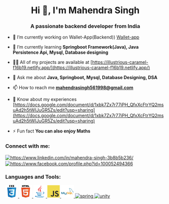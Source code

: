 <h1 align="center">Hi 👋, I'm Mahendra Singh</h1>
<h3 align="center">A passionate backend developer from India</h3>

- 🔭 I’m currently working on Wallet-App(Backend)) [Wallet-app](https://github.com/bigyanKumar/Wallet-app)

- 🌱 I’m currently learning **Springboot Framework(Java), Java Persistence Api, Mysql, Database designing**

- 👨‍💻 All of my projects are available at [https://illustrious-caramel-f16b19.netlify.app/](https://illustrious-caramel-f16b19.netlify.app/)

- 💬 Ask me about **Java, Springboot, Mysql, Database Designing, DSA**

- 📫 How to reach me **mahendrasingh561998@gmail.com**

- 📄 Know about my experiences [https://docs.google.com/document/d/1xbk7Zx7r77iPH_QfxXcFtrYQ2msuAd2h5tWIJuGR5Zs/edit?usp=sharing](https://docs.google.com/document/d/1xbk7Zx7r77iPH_QfxXcFtrYQ2msuAd2h5tWIJuGR5Zs/edit?usp=sharing)

- ⚡ Fun fact **You can also enjoy Maths**

<h3 align="left">Connect with me:</h3>
<p align="left">
<a href="https://linkedin.com/in/https://www.linkedin.com/in/mahendra-singh-3b8b5b236/" target="blank"><img align="center" src="https://raw.githubusercontent.com/rahuldkjain/github-profile-readme-generator/master/src/images/icons/Social/linked-in-alt.svg" alt="https://www.linkedin.com/in/mahendra-singh-3b8b5b236/" height="30" width="40" /></a>
<a href="https://fb.com/https://www.facebook.com/profile.php?id=100052494366" target="blank"><img align="center" src="https://raw.githubusercontent.com/rahuldkjain/github-profile-readme-generator/master/src/images/icons/Social/facebook.svg" alt="https://www.facebook.com/profile.php?id=100052494366" height="30" width="40" /></a>
</p>

<h3 align="left">Languages and Tools:</h3>
<p align="left"> <a href="https://www.w3schools.com/css/" target="_blank" rel="noreferrer"> <img src="https://raw.githubusercontent.com/devicons/devicon/master/icons/css3/css3-original-wordmark.svg" alt="css3" width="40" height="40"/> </a> <a href="https://www.w3.org/html/" target="_blank" rel="noreferrer"> <img src="https://raw.githubusercontent.com/devicons/devicon/master/icons/html5/html5-original-wordmark.svg" alt="html5" width="40" height="40"/> </a> <a href="https://www.java.com" target="_blank" rel="noreferrer"> <img src="https://raw.githubusercontent.com/devicons/devicon/master/icons/java/java-original.svg" alt="java" width="40" height="40"/> </a> <a href="https://developer.mozilla.org/en-US/docs/Web/JavaScript" target="_blank" rel="noreferrer"> <img src="https://raw.githubusercontent.com/devicons/devicon/master/icons/javascript/javascript-original.svg" alt="javascript" width="40" height="40"/> </a> <a href="https://www.mysql.com/" target="_blank" rel="noreferrer"> <img src="https://raw.githubusercontent.com/devicons/devicon/master/icons/mysql/mysql-original-wordmark.svg" alt="mysql" width="40" height="40"/> </a> <a href="https://spring.io/" target="_blank" rel="noreferrer"> <img src="https://www.vectorlogo.zone/logos/springio/springio-icon.svg" alt="spring" width="40" height="40"/> </a> <a href="https://unity.com/" target="_blank" rel="noreferrer"> <img src="https://www.vectorlogo.zone/logos/unity3d/unity3d-icon.svg" alt="unity" width="40" height="40"/> </a> </p>






<div style="height:20px>></div>
<div>
  <h1>Projects</h1>
            ![revv](https://user-images.githubusercontent.com/59507085/172175868-6bc74211-0b7c-4a7f-ba21-2425a51cd218.png)

![ebay](https://user-images.githubusercontent.com/59507085/172175905-fb088b8c-0042-4102-9354-ea7e78f52ec2.png)
 <div>
